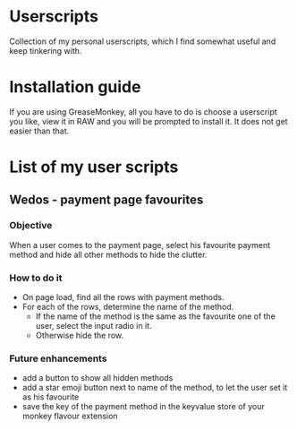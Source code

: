 # Userscripts

Collection of my personal userscripts, which I find somewhat useful and
keep tinkering with.


# Installation guide

If you are using GreaseMonkey, all you have to do is choose a userscript you
like, view it in RAW and you will be prompted to install it. It does not get
easier than that.



# List of my user scripts

## Wedos - payment page favourites

### Objective

When a user comes to the payment page, select his favourite payment method and hide all other methods to hide the clutter.

### How to do it
- On page load, find all the rows with payment methods.
- For each of the rows, determine the name of the method.
  - If the name of the method is the same as the favourite one of the user, select the input radio in it.
  - Otherwise hide the row.

### Future enhancements
- add a button to show all hidden methods
- add a star emoji button next to name of the method, to let the user set it as his favourite
- save the key of the payment method in the keyvalue store of your monkey flavour extension